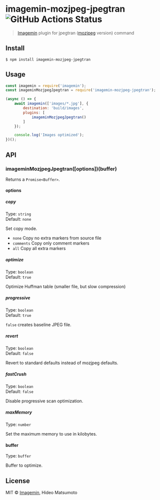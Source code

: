 # imagemin-mozjpeg-jpegtran ![GitHub Actions Status](https://github.com/pekeq/imagemin-mozjpeg-jpegtran/actions/workflows/test.yml/badge.svg?branch=master)

> [Imagemin](https://github.com/imagemin/imagemin) plugin for jpegtran ([mozjpeg](https://github.com/mozilla/mozjpeg) version) command


## Install

```
$ npm install imagemin-mozjpeg-jpegtran
```


## Usage

```js
const imagemin = require('imagemin');
const imageminMozjpegJpegtran = require('imagemin-mozjpeg-jpegtran');

(async () => {
	await imagemin(['images/*.jpg'], {
		destination: 'build/images',
		plugins: [
			imageminMozjpegJpegtran()
		]
	});

	console.log('Images optimized');
})();
```


## API

### imageminMozjpegJpegtran([options])(buffer)

Returns a `Promise<Buffer>`.

#### options

##### copy

Type: `string`<br>
Default: `none`

Set copy mode.

- `none` Copy no extra markers from source file
- `comments` Copy only comment markers
- `all` Copy all extra markers

##### optimize

Type: `boolean`<br>
Default: `true`

Optimize Huffman table (smaller file, but slow compression)

##### progressive

Type: `boolean`<br>
Default: `true`

`false` creates baseline JPEG file.

##### revert

Type: `boolean`<br>
Default: `false`

Revert to standard defaults instead of mozjpeg defaults.

##### fastCrush

Type: `boolean`<br>
Default: `false`

Disable progressive scan optimization.

##### maxMemory

Type: `number`

Set the maximum memory to use in kilobytes.

#### buffer

Type: `buffer`

Buffer to optimize.


## License

MIT © [Imagemin](https://github.com/imagemin), Hideo Matsumoto
